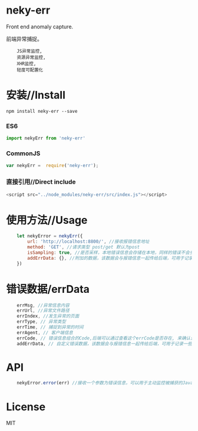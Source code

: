 # neky-err
Front end anomaly capture.

前端异常捕捉。

```
    JS异常监控,
    资源异常监控,
    XHR监控,
    轻度可配置化
```

# 安装//Install

```npm
npm install neky-err --save
```

### ES6

```JavaScript
import nekyErr from 'neky-err'

```

### CommonJS

```JavaScript
var nekyErr =  require('neky-err');

```

### 直接引用//Direct include

```JavaScript
<script src="../node_modules/neky-err/src/index.js"></script>
```

# 使用方法//Usage

```JavaScript
    let nekyError = nekyErr({ 
        url: 'http://localhost:8800/', //接收报错信息地址
        method: 'GET', //请求类型 post/get 默认为post
        isSampling: true, //是否采样，本地错误信息会存储在本地，同样的错误不会多次发送请求 true / false 默认为true
        addErrData: {}, //附加的数据，该数据会与报错信息一起传给后端，可用于记录一些业务数据
    })
```

# 错误数据/errData

```JavaScript
    errMsg, //异常信息内容
    errUrl, //异常文件路径
    errIndex, //发生异常的页面
    errType, // 异常类型
    errTime, // 捕捉到异常的时间
    errAgent, // 客户端信息
    errCode, // 错误信息组合的Code,后端可以通过查看这个errCode是否存在, 来确认该报错信息是否需要保存。
    addErrData, // 自定义错误数据，该数据会与报错信息一起传给后端，可用于记录一些业务数据
```

# API

```JavaScript
    nekyError.error(err) //接收一个参数为错误信息，可以用于主动监控被捕获的JavaScript异常。
```


# License

MIT